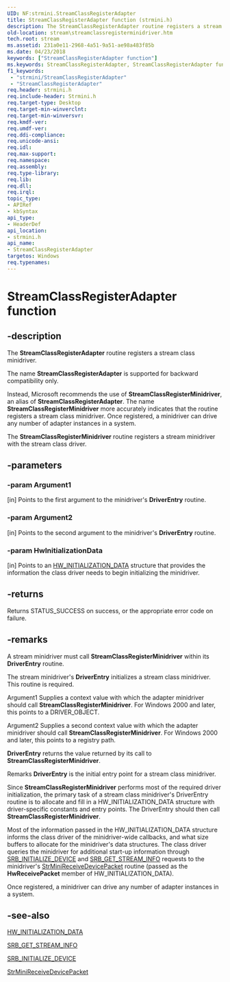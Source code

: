 ```yaml
---
UID: NF:strmini.StreamClassRegisterAdapter
title: StreamClassRegisterAdapter function (strmini.h)
description: The StreamClassRegisterAdapter routine registers a stream class minidriver.The name StreamClassRegisterAdapter is supported for backward compatibility only.Instead, Microsoft recommends the use of StreamClassRegisterMinidriver, an alias of StreamClassRegisterAdapter. The name StreamClassRegisterMinidriver more accurately indicates that the routine registers a stream class minidriver. Once registered, a minidriver can drive any number of adapter instances in a system.The StreamClassRegisterMinidriver routine registers a stream minidriver with the stream class driver.
old-location: stream\streamclassregisterminidriver.htm
tech.root: stream
ms.assetid: 231a0e11-2968-4a51-9a51-ae98a483f85b
ms.date: 04/23/2018
keywords: ["StreamClassRegisterAdapter function"]
ms.keywords: StreamClassRegisterAdapter, StreamClassRegisterAdapter function [Streaming Media Devices], StreamClassRegisterMinidriver, strclass-routines_5336cc3e-8abd-4943-a191-12dbf9d25b85.xml, stream.streamclassregisterminidriver, strmini/StreamClassRegisterAdapter
f1_keywords:
 - "strmini/StreamClassRegisterAdapter"
 - "StreamClassRegisterAdapter"
req.header: strmini.h
req.include-header: Strmini.h
req.target-type: Desktop
req.target-min-winverclnt: 
req.target-min-winversvr: 
req.kmdf-ver: 
req.umdf-ver: 
req.ddi-compliance: 
req.unicode-ansi: 
req.idl: 
req.max-support: 
req.namespace: 
req.assembly: 
req.type-library: 
req.lib: 
req.dll: 
req.irql: 
topic_type:
- APIRef
- kbSyntax
api_type:
- HeaderDef
api_location:
- strmini.h
api_name:
- StreamClassRegisterAdapter
targetos: Windows
req.typenames: 
---
```


# StreamClassRegisterAdapter function


## -description


The <b>StreamClassRegisterAdapter</b> routine registers a stream class minidriver.

The name <b>StreamClassRegisterAdapter</b> is supported for backward compatibility only.

Instead, Microsoft recommends the use of <b>StreamClassRegisterMinidriver</b>, an alias of <b>StreamClassRegisterAdapter</b>. The name <b>StreamClassRegisterMinidriver</b> more accurately indicates that the routine registers a stream class minidriver. Once registered, a minidriver can drive any number of adapter instances in a system.

The <b>StreamClassRegisterMinidriver</b> routine registers a stream minidriver with the stream class driver.


## -parameters




### -param Argument1 
[in]
Points to the first argument to the minidriver's <b>DriverEntry</b> routine.


### -param Argument2 
[in]
Points to the second argument to the minidriver's <b>DriverEntry</b> routine.


### -param HwInitializationData 
[in]
Points to an <a href="https://docs.microsoft.com/windows-hardware/drivers/ddi/strmini/ns-strmini-_hw_initialization_data">HW_INITIALIZATION_DATA</a> structure that provides the information the class driver needs to begin initializing the minidriver.


## -returns



Returns STATUS_SUCCESS on success, or the appropriate error code on failure.




## -remarks



A stream minidriver must call <b>StreamClassRegisterMinidriver</b> within its <b>DriverEntry</b> routine. 

The stream minidriver's <b>DriverEntry</b> initializes a stream class minidriver. This routine is required.

Argument1 Supplies a context value with which the adapter minidriver should call <b>StreamClassRegisterMinidriver</b>. For Windows 2000 and later, this points to a DRIVER_OBJECT.

Argument2 Supplies a second context value with which the adapter minidriver should call <b>StreamClassRegisterMinidriver</b>. For Windows 2000 and later, this points to a registry path.

<b>DriverEntry</b> returns the value returned by its call to <b>StreamClassRegisterMinidriver</b>.

Remarks
<b>DriverEntry</b> is the initial entry point for a stream class minidriver.

Since <b>StreamClassRegisterMinidriver</b> performs most of the required driver initialization, the primary task of a stream class minidriver's DriverEntry routine is to allocate and fill in a HW_INITIALIZATION_DATA structure with driver-specific constants and entry points. The DriverEntry should then call <b>StreamClassRegisterMinidriver</b>.



Most of the information passed in the HW_INITIALIZATION_DATA structure informs the class driver of the minidriver-wide callbacks, and what size buffers to allocate for the minidriver's data structures. The class driver queries the minidriver for additional start-up information through <a href="https://docs.microsoft.com/windows-hardware/drivers/stream/srb-initialize-device">SRB_INITIALIZE_DEVICE</a> and <a href="https://docs.microsoft.com/windows-hardware/drivers/stream/srb-get-stream-info">SRB_GET_STREAM_INFO</a> requests to the minidriver's <a href="https://docs.microsoft.com/windows-hardware/drivers/ddi/strmini/nc-strmini-phw_receive_device_srb">StrMiniReceiveDevicePacket</a> routine (passed as the <b>HwReceivePacket</b> member of HW_INITIALIZATION_DATA).

Once registered, a minidriver can drive any number of adapter instances in a system.




## -see-also




<a href="https://docs.microsoft.com/windows-hardware/drivers/ddi/strmini/ns-strmini-_hw_initialization_data">HW_INITIALIZATION_DATA</a>



<a href="https://docs.microsoft.com/windows-hardware/drivers/stream/srb-get-stream-info">SRB_GET_STREAM_INFO</a>



<a href="https://docs.microsoft.com/windows-hardware/drivers/stream/srb-initialize-device">SRB_INITIALIZE_DEVICE</a>



<a href="https://docs.microsoft.com/windows-hardware/drivers/ddi/strmini/nc-strmini-phw_receive_device_srb">StrMiniReceiveDevicePacket</a>
 

 

